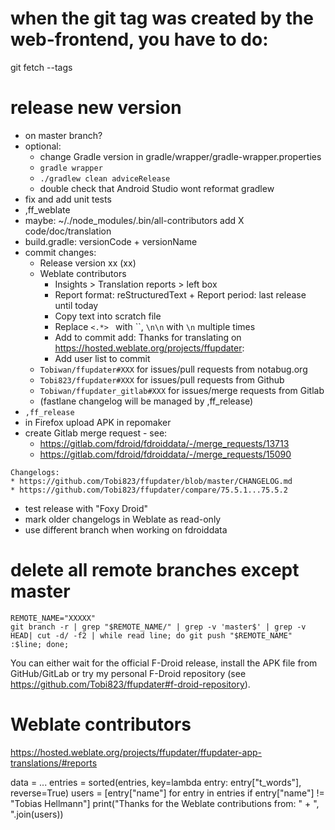 # when the git tag was created by the web-frontend, you have to do:

git fetch --tags

# release new version

- on master branch?
- optional:
  - change Gradle version in gradle/wrapper/gradle-wrapper.properties
  - `gradle wrapper`
  - `./gradlew clean adviceRelease`
  - double check that Android Studio wont reformat gradlew
- fix and add unit tests
- ,ff_weblate
- maybe: ~/./node_modules/.bin/all-contributors add X code/doc/translation
- build.gradle: versionCode + versionName
- commit changes:
  - Release version xx (xx)
  - Weblate contributors
    - Insights > Translation reports > left box
    - Report format: reStructuredText + Report period: last release until today
    - Copy text into scratch file
    - Replace `<.*> ` with ``, `\n\n` with `\n` multiple times
    - Add to commit add: Thanks for translating on https://hosted.weblate.org/projects/ffupdater:
    - Add user list to commit
  - `Tobiwan/ffupdater#XXX` for issues/pull requests from notabug.org
  - `Tobi823/ffupdater#XXX` for issues/pull requests from Github
  - `Tobiwan/ffupdater_gitlab#XXX` for issues/merge requests from Gitlab
  - (fastlane changelog will be managed by ,ff_release)
- `,ff_release`
- in Firefox upload APK in repomaker
- create Gitlab merge request - see:
  - https://gitlab.com/fdroid/fdroiddata/-/merge_requests/13713
  - https://gitlab.com/fdroid/fdroiddata/-/merge_requests/15090

```
Changelogs:
* https://github.com/Tobi823/ffupdater/blob/master/CHANGELOG.md
* https://github.com/Tobi823/ffupdater/compare/75.5.1...75.5.2
```

- test release with "Foxy Droid"
- mark older changelogs in Weblate as read-only
- use different branch when working on fdroiddata

# delete all remote branches except master

````
REMOTE_NAME="XXXXX"
git branch -r | grep "$REMOTE_NAME/" | grep -v 'master$' | grep -v HEAD| cut -d/ -f2 | while read line; do git push "$REMOTE_NAME" :$line; done;
````

You can either wait for the official F-Droid release, install the APK file from GitHub/GitLab or try my
personal F-Droid repository (see https://github.com/Tobi823/ffupdater#f-droid-repository).

# Weblate contributors

https://hosted.weblate.org/projects/ffupdater/ffupdater-app-translations/#reports

data = ...
entries = sorted(entries, key=lambda entry: entry["t_words"], reverse=True)
users = [entry["name"] for entry in entries if entry["name"] != "Tobias Hellmann"]
print("Thanks for the Weblate contributions from: " + ", ".join(users))
